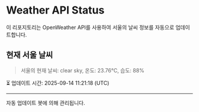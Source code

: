 
# Weather API Status

이 리포지토리는 OpenWeather API를 사용하여 서울의 날씨 정보를 자동으로 업데이트합니다.

## 현재 서울 날씨
> 서울의 현재 날씨: clear sky, 온도: 23.76°C, 습도: 88%

⏳ 업데이트 시간: 2025-09-14 11:21:18 (UTC)

---
자동 업데이트 봇에 의해 관리됩니다.
